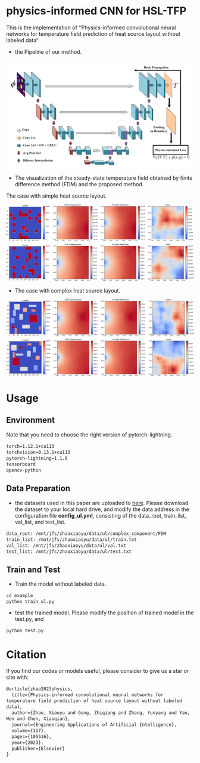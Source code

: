 # physics-informed CNN for HSL-TFP
This is the implementation of ‘’Physics-informed convolutional neural networks for temperature field prediction of heat source layout without labeled data“

- the Pipeline of our method.

![pipeline](figures/pipeline.png)

- The visualization of the steady-state temperature field obtained by finite difference method (FDM) and the proposed method.

The case with simple heat source layout.

![simple](figures/simple.png)

- The case with complex heat source layout.

![complex](figures/complex.png)

# Usage

## Environment

Note that you need to choose the right version of pytorch-lightning.

```shell
torch=1.12.1+cu113
torchvision=0.13.1+cu113
pytorch-lightning=1.1.0
tensorboard
opencv-python
```

## Data Preparation

- the datasets used in this paper are uploaded to [here](https://nudteducn-my.sharepoint.com/:f:/g/personal/zhaoxiaoyu13_nudt_edu_cn/En4bhHWmNHFEkAs9r06RLl8BD7r7-eBIRph0VilC-axCiA?e=DGzclf). Please download the dataset to your local hard drive, and modify the data address in the configuration file **config_ul.yml**, consisting of the data_root, train_list, val_list, and test_list.

```shell
data_root: /mnt/jfs/zhaoxiaoyu/data/ul/complex_component/FDM
train_list: /mnt/jfs/zhaoxiaoyu/data/ul/train.txt
val_list: /mnt/jfs/zhaoxiaoyu/data/ul/val.txt
test_list: /mnt/jfs/zhaoxiaoyu/data/ul/test.txt
```

## Train and Test

- Train the model without labeled data.

```shell
cd example
python train_ul.py
```

- test the trained model. Please modify the position of trained model in the test.py, and

```shell
python test.py
```

# Citation

If you find our codes or models useful, please consider to give us a star or cite with:

```
@article{zhao2023physics,
  title={Physics-informed convolutional neural networks for temperature field prediction of heat source layout without labeled data},
  author={Zhao, Xiaoyu and Gong, Zhiqiang and Zhang, Yunyang and Yao, Wen and Chen, Xiaoqian},
  journal={Engineering Applications of Artificial Intelligence},
  volume={117},
  pages={105516},
  year={2023},
  publisher={Elsevier}
}
```

